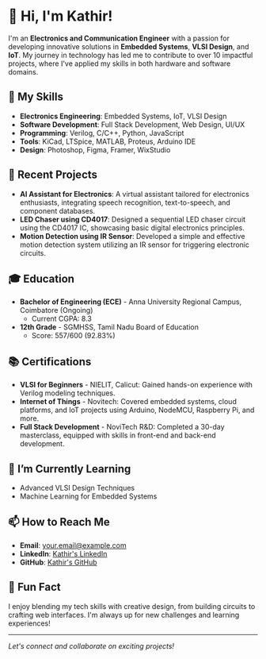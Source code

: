 # 👋 Hi, I'm Kathir!

I'm an **Electronics and Communication Engineer** with a passion for developing innovative solutions in **Embedded Systems**, **VLSI Design**, and **IoT**. My journey in technology has led me to contribute to over 10 impactful projects, where I've applied my skills in both hardware and software domains.

## 🔧 My Skills
- **Electronics Engineering**: Embedded Systems, IoT, VLSI Design
- **Software Development**: Full Stack Development, Web Design, UI/UX
- **Programming**: Verilog, C/C++, Python, JavaScript
- **Tools**: KiCad, LTSpice, MATLAB, Proteus, Arduino IDE
- **Design**: Photoshop, Figma, Framer, WixStudio

## 🚀 Recent Projects
- **AI Assistant for Electronics**: A virtual assistant tailored for electronics enthusiasts, integrating speech recognition, text-to-speech, and component databases.
- **LED Chaser using CD4017**: Designed a sequential LED chaser circuit using the CD4017 IC, showcasing basic digital electronics principles.
- **Motion Detection using IR Sensor**: Developed a simple and effective motion detection system utilizing an IR sensor for triggering electronic circuits.

## 🎓 Education
- **Bachelor of Engineering (ECE)** - Anna University Regional Campus, Coimbatore (Ongoing)
  - Current CGPA: 8.3
- **12th Grade** - SGMHSS, Tamil Nadu Board of Education
  - Score: 557/600 (92.83%)

## 📚 Certifications
- **VLSI for Beginners** - NIELIT, Calicut: Gained hands-on experience with Verilog modeling techniques.
- **Internet of Things** - Novitech: Covered embedded systems, cloud platforms, and IoT projects using Arduino, NodeMCU, Raspberry Pi, and more.
- **Full Stack Development** - NoviTech R&D: Completed a 30-day masterclass, equipped with skills in front-end and back-end development.

## 🌱 I’m Currently Learning
- Advanced VLSI Design Techniques
- Machine Learning for Embedded Systems

## 📫 How to Reach Me
- **Email**: [your.email@example.com](mailto:itz.kathir2005@gmail.com)
- **LinkedIn**: [Kathir's LinkedIn](https://www.linkedin.com/in/kathir2005/)
- **GitHub**: [Kathir's GitHub](https://github.com/kathirr0805)

## 💬 Fun Fact
I enjoy blending my tech skills with creative design, from building circuits to crafting web interfaces. I'm always up for new challenges and learning experiences!

---

*Let's connect and collaborate on exciting projects!*
